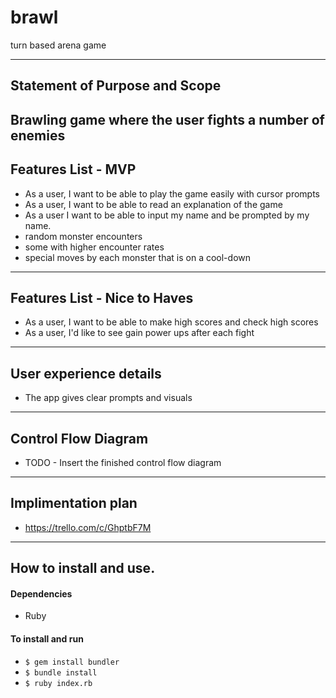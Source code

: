 # brawl
turn based arena game

---

## Statement of Purpose and Scope
Brawling game where the user fights a number of enemies
---

## Features List - MVP
- As a user, I want to be able to play the game easily with cursor prompts
- As a user, I want to be able to read an explanation of the game
- As a user I want to be able to input my name and be prompted by my name.
- random monster encounters
- some with higher encounter rates
- special moves by each monster that is on a cool-down
---

## Features List -  Nice to Haves
- As a user, I want to be able to make high scores and check high scores
- As a user, I'd like to see gain power ups after each fight
---

## User experience details
- The app gives clear prompts and visuals
---

## Control Flow Diagram
- TODO - Insert the finished control flow diagram
---

## Implimentation plan

- https://trello.com/c/GhptbF7M
---

## How to install and use.

#### Dependencies
- Ruby

#### To install and run
- `$ gem install bundler`
- `$ bundle install`
- `$ ruby index.rb`
